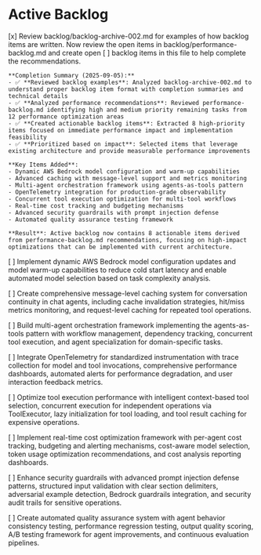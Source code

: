 # Active Backlog

[x] Review backlog/backlog-archive-002.md for examples of how backlog items are written. Now review the open items in backlog/performance-backlog.md and create open [ ] backlog items in this file to help complete the recommendations.

    **Completion Summary (2025-09-05):**
    - ✅ **Reviewed backlog examples**: Analyzed backlog-archive-002.md to understand proper backlog item format with completion summaries and technical details
    - ✅ **Analyzed performance recommendations**: Reviewed performance-backlog.md identifying high and medium priority remaining tasks from 12 performance optimization areas
    - ✅ **Created actionable backlog items**: Extracted 8 high-priority items focused on immediate performance impact and implementation feasibility
    - ✅ **Prioritized based on impact**: Selected items that leverage existing architecture and provide measurable performance improvements
    
    **Key Items Added**:
    - Dynamic AWS Bedrock model configuration and warm-up capabilities
    - Advanced caching with message-level support and metrics monitoring  
    - Multi-agent orchestration framework using agents-as-tools pattern
    - OpenTelemetry integration for production-grade observability
    - Concurrent tool execution optimization for multi-tool workflows
    - Real-time cost tracking and budgeting mechanisms
    - Advanced security guardrails with prompt injection defense
    - Automated quality assurance testing framework
    
    **Result**: Active backlog now contains 8 actionable items derived from performance-backlog.md recommendations, focusing on high-impact optimizations that can be implemented with current architecture.

[ ] Implement dynamic AWS Bedrock model configuration updates and model warm-up capabilities to reduce cold start latency and enable automated model selection based on task complexity analysis.

[ ] Create comprehensive message-level caching system for conversation continuity in chat agents, including cache invalidation strategies, hit/miss metrics monitoring, and request-level caching for repeated tool operations.

[ ] Build multi-agent orchestration framework implementing the agents-as-tools pattern with workflow management, dependency tracking, concurrent tool execution, and agent specialization for domain-specific tasks.

[ ] Integrate OpenTelemetry for standardized instrumentation with trace collection for model and tool invocations, comprehensive performance dashboards, automated alerts for performance degradation, and user interaction feedback metrics.

[ ] Optimize tool execution performance with intelligent context-based tool selection, concurrent execution for independent operations via ToolExecutor, lazy initialization for tool loading, and tool result caching for expensive operations.

[ ] Implement real-time cost optimization framework with per-agent cost tracking, budgeting and alerting mechanisms, cost-aware model selection, token usage optimization recommendations, and cost analysis reporting dashboards.

[ ] Enhance security guardrails with advanced prompt injection defense patterns, structured input validation with clear section delimiters, adversarial example detection, Bedrock guardrails integration, and security audit trails for sensitive operations.

[ ] Create automated quality assurance system with agent behavior consistency testing, performance regression testing, output quality scoring, A/B testing framework for agent improvements, and continuous evaluation pipelines.

